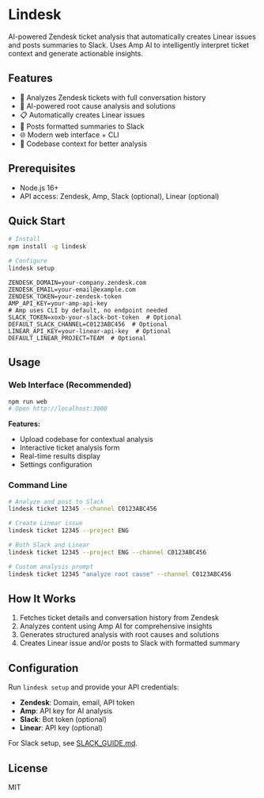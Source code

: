 # Lindesk

AI-powered Zendesk ticket analysis that automatically creates Linear issues and posts summaries to Slack. Uses Amp AI to intelligently interpret ticket context and generate actionable insights.

## Features

- 🎫 Analyzes Zendesk tickets with full conversation history
- 🤖 AI-powered root cause analysis and solutions
- 📋 Automatically creates Linear issues
- 💬 Posts formatted summaries to Slack
- 🌐 Modern web interface + CLI
- 📁 Codebase context for better analysis

## Prerequisites

- Node.js 16+
- API access: Zendesk, Amp, Slack (optional), Linear (optional)

## Quick Start

```bash
# Install
npm install -g lindesk

# Configure
lindesk setup
```

```
ZENDESK_DOMAIN=your-company.zendesk.com
ZENDESK_EMAIL=your-email@example.com
ZENDESK_TOKEN=your-zendesk-token
AMP_API_KEY=your-amp-api-key
# Amp uses CLI by default, no endpoint needed
SLACK_TOKEN=xoxb-your-slack-bot-token  # Optional
DEFAULT_SLACK_CHANNEL=C0123ABC456  # Optional
LINEAR_API_KEY=your-linear-api-key  # Optional
DEFAULT_LINEAR_PROJECT=TEAM  # Optional
```

## Usage

### Web Interface (Recommended)

```bash
npm run web
# Open http://localhost:3000
```

**Features:**
- Upload codebase for contextual analysis
- Interactive ticket analysis form  
- Real-time results display
- Settings configuration

### Command Line

```bash
# Analyze and post to Slack
lindesk ticket 12345 --channel C0123ABC456

# Create Linear issue
lindesk ticket 12345 --project ENG

# Both Slack and Linear
lindesk ticket 12345 --project ENG --channel C0123ABC456

# Custom analysis prompt
lindesk ticket 12345 "analyze root cause" --channel C0123ABC456
```

## How It Works

1. Fetches ticket details and conversation history from Zendesk
2. Analyzes content using Amp AI for comprehensive insights  
3. Generates structured analysis with root causes and solutions
4. Creates Linear issue and/or posts to Slack with formatted summary

## Configuration

Run `lindesk setup` and provide your API credentials:
- **Zendesk**: Domain, email, API token  
- **Amp**: API key for AI analysis
- **Slack**: Bot token (optional)
- **Linear**: API key (optional)

For Slack setup, see [SLACK_GUIDE.md](./SLACK_GUIDE.md).

## License

MIT